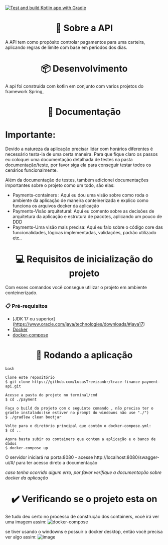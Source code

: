 [![Test and build Kotlin app with Gradle](https://github.com/LucasTrevizanbr/trace-finance-payment-api/actions/workflows/gradle.yml/badge.svg)](https://github.com/LucasTrevizanbr/trace-finance-payment-api/actions/workflows/gradle.yml)


<h1 align="center">🎯 Sobre a API</h1>

A API tem como propósito controlar pagamentos para uma carteira, aplicando regras de limite com base em periodos dos dias.

<h1 align="center">📦 Desenvolvimento</h1>

A api foi construída com kotlin em conjunto com varios projetos do framework Spring, 

<h1 align="center">📌 Documentação </h1>

# Importante:
Devido a natureza da aplicação precisar lidar com horários diferentes é necessário testa-la de uma certa maneira. Para que fique claro os passos eu
coloquei uma documentação detalhada de testes na pasta documentação/teste, por favor siga ela para conseguir testar todos os cenários funcionalmente.

Além da documentação de testes, também adicionei documentações importantes sobre o projeto como um todo, são elas:
- Payments-containers : Aqui eu dou uma visão sobre como roda o ambiente da aplicação de maneira conteinerizada e explico como funciona os arquivos docker da aplicação
- Payments-Visão arquitetural: Aqui eu comento sobre as decisões de arquitetura da aplicação e estrutura de pacotes, aplicando um pouco de DDD
- Payments-Uma visão mais precisa: Aqui eu falo sobre o código core das funcionalidades, lógicas implementadas, validações, padrão utilizado etc..

</div>
<h1 align="center"> 💻 Requisitos de inicialização do projeto</h1>

Com esses comandos você consegue utilizar o projeto em ambiente conteinerizado.

### 📋 Pré-requisitos

- [JDK 17 ou superior] (https://www.oracle.com/java/technologies/downloads/#java17)
- [Docker](https://docs.docker.com/desktop/windows/install/)
- [docker-compose](https://docs.docker.com/compose/install/)


 <h1 align="center">📍 Rodando a aplicação</h1>

```
bash

Clone este repositório
$ git clone https://github.com/LucasTrevizanbr/trace-finance-payment-api.git

Acesse a pasta do projeto no terminal/cmd
$ cd ./payment

Faça o build do projeto com o seguinte comando , não precisa ter o gradle instalado:(se estiver no prompt do windowns não use "./")
$ ./gradlew clean bootjar

Volte para o diretório principal que contém o docker-compose.yml:
$ cd ..

Agora basta subir os containers que contem a aplicação e o banco de dados
$ docker-compose up 
```

O servidor iniciará na porta:8080 - acesse http://localhost:8080/swagger-ui/#/ para ter acesso direto a documentação

*caso tenha ocorrido algum erro, por favor verifique a documentação sobre docker da aplicação*

<h1 align="center">✔️ Verificando se o projeto esta on</h1>

Se tudo deu certo no processo de construção dos containers, você irá ver uma imagem assim:
![docker-compose](https://user-images.githubusercontent.com/72326473/177079786-e71f8d0b-8167-4346-b684-fb02da10a0ba.png)

se tiver usando o windowns e possuir o docker desktop, então você precisa ver algo assim:
![image](https://user-images.githubusercontent.com/72326473/177079892-87259099-1ad6-443c-ad1c-1cb1f14d1d82.png)

